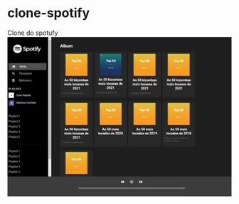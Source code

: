 # clone-spotify
Clone do spotufy
<img src ="https://github.com/Afonso-sk/clone-spotify/blob/main/img/Capturar.PNG">
